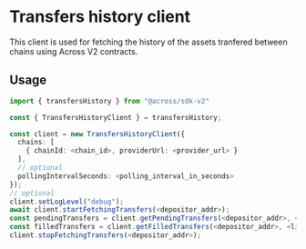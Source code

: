 # Transfers history client

This client is used for fetching the history of the assets tranfered between chains using Across V2 contracts.

## Usage
```ts
import { transfersHistory } from "@across/sdk-v2"

const { TransfersHistoryClient } = transfersHistory;

const client = new TransfersHistoryClient({
  chains: [
    { chainId: <chain_id>, providerUrl: <provider_url> }
  ],
  // optional 
  pollingIntervalSeconds: <polling_interval_in_seconds>
});
// optional
client.setLogLevel("debug");
await client.startFetchingTransfers(<depositor_addr>);
const pendingTransfers = client.getPendingTransfers(<depositor_addr>, <limit>, <offset>);
const filledTransfers = client.getFilledTransfers(<depositor_addr>, <limit>, <offset>);
client.stopFetchingTransfers(<depositor_addr>);
```
